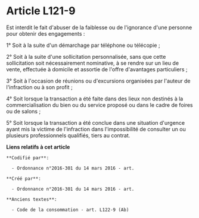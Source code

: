 # Article L121-9

Est interdit le fait d'abuser de la faiblesse ou de l'ignorance d'une personne pour obtenir des engagements :

1° Soit à la suite d'un démarchage par téléphone ou télécopie ;

2° Soit à la suite d'une sollicitation personnalisée, sans que cette sollicitation soit nécessairement nominative, à se
rendre sur un lieu de vente, effectuée à domicile et assortie de l'offre d'avantages particuliers ;

3° Soit à l'occasion de réunions ou d'excursions organisées par l'auteur de l'infraction ou à son profit ;

4° Soit lorsque la transaction a été faite dans des lieux non destinés à la commercialisation du bien ou du service proposé
ou dans le cadre de foires ou de salons ;

5° Soit lorsque la transaction a été conclue dans une situation d'urgence ayant mis la victime de l'infraction dans
l'impossibilité de consulter un ou plusieurs professionnels qualifiés, tiers au contrat.

**Liens relatifs à cet article**

	**Codifié par**:

	  - Ordonnance n°2016-301 du 14 mars 2016 - art.

	**Créé par**:

	  - Ordonnance n°2016-301 du 14 mars 2016 - art.

	**Anciens textes**:

	  - Code de la consommation - art. L122-9 (Ab)
